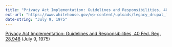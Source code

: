 ```yaml
---
title: "Privacy Act Implementation: Guidelines and Responsibilities, 40 Fed. Reg. 28,948"
ext-url: "https://www.whitehouse.gov/wp-content/uploads/legacy_drupal_files/omb/assets/OMB/inforeg/implementation_guidelines.pdf"
date-string: "July 9, 1975"
---
```

[Privacy Act Implementation: Guidelines and Responsibilities, 40 Fed. Reg. 28,948](https://www.whitehouse.gov/wp-content/uploads/legacy_drupal_files/omb/assets/OMB/inforeg/implementation_guidelines.pdf) (July 9, 1975)
